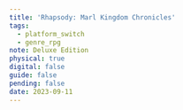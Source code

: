```yaml
---
title: 'Rhapsody: Marl Kingdom Chronicles'
tags:
  - platform_switch
  - genre_rpg
note: Deluxe Edition
physical: true
digital: false
guide: false
pending: false
date: 2023-09-11
---
```

